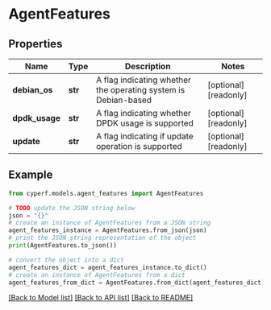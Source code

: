 # AgentFeatures


## Properties

Name | Type | Description | Notes
------------ | ------------- | ------------- | -------------
**debian_os** | **str** | A flag indicating whether the operating system is Debian-based | [optional] [readonly] 
**dpdk_usage** | **str** | A flag indicating whether DPDK usage is supported | [optional] [readonly] 
**update** | **str** | A flag indicating if update operation is supported | [optional] [readonly] 

## Example

```python
from cyperf.models.agent_features import AgentFeatures

# TODO update the JSON string below
json = "{}"
# create an instance of AgentFeatures from a JSON string
agent_features_instance = AgentFeatures.from_json(json)
# print the JSON string representation of the object
print(AgentFeatures.to_json())

# convert the object into a dict
agent_features_dict = agent_features_instance.to_dict()
# create an instance of AgentFeatures from a dict
agent_features_from_dict = AgentFeatures.from_dict(agent_features_dict)
```
[[Back to Model list]](../README.md#documentation-for-models) [[Back to API list]](../README.md#documentation-for-api-endpoints) [[Back to README]](../README.md)


